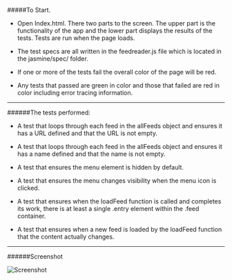 #####To Start.
* Open Index.html. There two parts to the screen. The upper part is the functionality of the app
and the lower part displays the results of the tests. Tests are run when the page loads.

* The test specs are all written in the feedreader.js file which is located in the jasmine/spec/ folder.

* If one or more of the tests fail the overall color of the page will be red.

* Any tests that passed are green in color and those that failed are red in color including error
tracing information.


------------------------------


######The tests performed:

* A test that loops through each feed in the allFeeds object and ensures it has a URL defined
and that the URL is not empty.

* A test that loops through each feed in the allFeeds object and ensures it has a name defined
and that the name is not empty.

* A test that ensures the menu element is hidden by default.

* A test that ensures the menu changes visibility when the menu icon is clicked.

* A test that ensures when the loadFeed function is called and completes its work, there is at least
a single .entry element within the .feed container.

* A test that ensures when a new feed is loaded by the loadFeed function that the content
actually changes.


-----------------------------------


######Screenshot


![Screenshot](https://cloud.githubusercontent.com/assets/12447584/11315889/0c03b40c-8fc8-11e5-9e6e-5e6bcff72f64.png)
